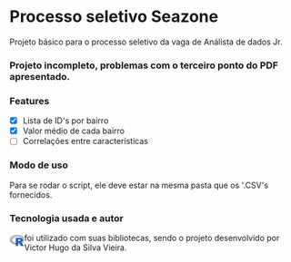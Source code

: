 # Processo seletivo Seazone
Projeto básico para o processo seletivo da vaga de Análista de dados Jr.

### Projeto incompleto, problemas com o terceiro ponto do PDF apresentado.

### Features
- [x] Lista de ID's por bairro
- [x] Valor médio de cada bairro
- [ ] Correlações entre características

### Modo de uso
Para se rodar o script, ele deve estar na mesma pasta que os '.CSV's fornecidos.

### Tecnologia usada e autor
<img align="left" alt="R" width="26px" src="https://raw.githubusercontent.com/github/explore/80688e429a7d4ef2fca1e82350fe8e3517d3494d/topics/r/r.png" /> foi utilizado com suas bibliotecas, sendo o projeto desenvolvido por Victor Hugo da Silva Vieira.

